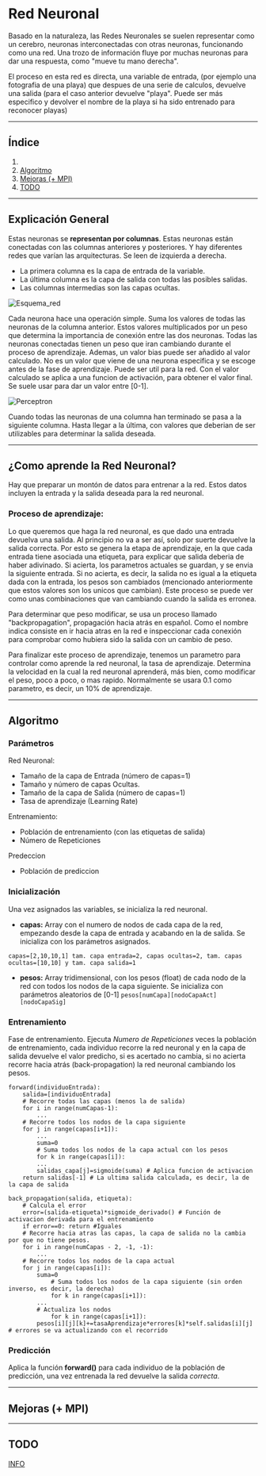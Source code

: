 # Red Neuronal
Basado en la naturaleza, las Redes Neuronales se suelen representar como un cerebro, neuronas interconectadas con otras neuronas,  funcionando como una red. Una trozo de información fluye por muchas neuronas para dar una respuesta, como "mueve tu mano derecha".

El proceso en esta red es directa, una variable de entrada, (por ejemplo una fotografia de una playa) que despues de una serie de calculos, devuelve una salida (para el caso anterior devuelve "playa". Puede ser más especifico y devolver el nombre de la playa si ha sido entrenado para reconocer playas)

---

## Índice

1.
2. [Algoritmo](#algoritmo)
4. [Mejoras (+ MPI)](Mejoras-(+-MPI))
5. [TODO](todo)

---


## Explicación General

Estas neuronas se __representan por columnas__. Estas neuronas están conectadas con las columnas anteriores y posteriores. Y hay diferentes redes que varían las arquitecturas. Se leen de izquierda a derecha. 
- La primera columna es la capa de entrada de la variable. 
- La última columna es la capa de salida con todas las posibles salidas.
- Las columnas intermedias son las capas ocultas.

![Esquema_red](https://github.com/Danipiza/TFG/assets/98972125/a440fcdd-86fc-4ab0-befe-cf02412b614b)

Cada neurona hace una operación simple. Suma los valores de todas las neuronas de la columna anterior. Estos valores multiplicados por un peso que determina la importancia de conexión entre las dos neuronas. Todas las neuronas conectadas tienen un peso que iran cambiando durante el proceso de aprendizaje.
Ademas, un valor bias puede ser añadido al valor calculado. No es un valor que viene de una neurona especifica y se escoge antes de la fase de aprendizaje. Puede ser util para la red.
Con el valor calculado se aplica a una funcion de activación, para obtener el valor final. Se suele usar para dar un valor entre [0-1].

![Perceptron](https://github.com/Danipiza/TFG/assets/98972125/0bdeadf4-cfe5-4994-90db-79c8cb2a694d)

Cuando todas las neuronas de una columna han terminado se pasa a la siguiente columna. Hasta llegar a la última, con valores que deberian de ser utilizables para determinar la salida deseada.

---

## ¿Como aprende la Red Neuronal?
Hay que preparar un montón de datos para entrenar a la red. Estos datos incluyen la entrada y la salida deseada para la red neuronal.

### Proceso de aprendizaje:
Lo que queremos que haga la red neuronal, es que dado una entrada devuelva una salida. Al principio no va a ser así, solo por suerte devuelve la salida correcta. Por esto se genera la etapa de aprendizaje, en la que cada entrada tiene asociada una etiqueta, para explicar que salida deberia de haber adivinado. 
Si acierta, los parametros actuales se guardan, y se envia la siguiente entrada. 
Si no acierta, es decir, la salida no es igual a la etiqueta dada con la entrada, los pesos son cambiados (mencionado anteriormente que estos valores son los unicos que cambian). Este proceso se puede ver como unas combinaciones que van cambiando cuando la salida es erronea.

Para determinar que peso modificar, se usa un proceso llamado "backpropagation", propagación hacia atrás en español. Como el nombre indica consiste en ir hacia atras en la red e inspeccionar cada conexión para comprobar como hubiera sido la salida con un cambio de peso.

Para finalizar este proceso de aprendizaje, tenemos un parametro para controlar como aprende la red neuronal, la tasa de aprendizaje. Determina la velocidad en la cual la red neuronal aprenderá, más bien, como modificar el peso, poco a poco, o mas rapido. Normalmente se usara 0.1 como parametro, es decir, un 10% de aprendizaje.

---

## Algoritmo

### Parámetros
Red Neuronal:
- Tamaño de la capa de Entrada (número de capas=1)
- Tamaño y número de capas Ocultas.
- Tamaño de la capa de Salida (número de capas=1)
- Tasa de aprendizaje (Learning Rate)
 
Entrenamiento:
- Población de entrenamiento (con las etiquetas de salida)
- Número de Repeticiones

Predeccion
- Población de prediccion

### Inicialización
Una vez asignados las variables, se inicializa la red neuronal. 
- **capas:** Array con el numero de nodos de cada capa de la red, empezando desde la capa de entrada y acabando en la de salida. Se inicializa con los parámetros asignados.

```capas=[2,10,10,1] tam. capa entrada=2, capas ocultas=2, tam. capas ocultas=[10,10] y tam. capa salida=1```
- **pesos:** Array tridimensional, con los pesos (float) de cada nodo de la red con todos los nodos de la capa siguiente. Se inicializa con parámetros aleatorios de [0-1] ```pesos[numCapa][nodoCapaAct][nodoCapaSig]```

### Entrenamiento
Fase de entrenamiento. Ejecuta *Numero de Repeticiones* veces la población de entrenamiento, cada individuo recorre la red neuronal y en la capa de salida devuelve el valor predicho, si es acertado no cambia, si no acierta recorre hacia atrás (back-propagation) la red neuronal cambiando los pesos.
```
forward(individuoEntrada):
    salida=[individuoEntrada]
    # Recorre todas las capas (menos la de salida) 
    for i in range(numCapas-1):
        ...
	# Recorre todos los nodos de la capa siguiente
	for j in range(capas[i+1]):
	    ...
	    suma=0
	    # Suma todos los nodos de la capa actual con los pesos
	    for k in range(capas[i]):
		...
	    salidas_capa[j]=sigmoide(suma) # Aplica funcion de activacion
    return salidas[-1] # La ultima salida calculada, es decir, la de la capa de salida

back_propagation(salida, etiqueta):
    # Calcula el error
    error=(salida-etiqueta)*sigmoide_derivado() # Función de activacion derivada para el entrenamiento
    if error==0: return #Iguales
    # Recorre hacia atras las capas, la capa de salida no la cambia por que no tiene pesos.
    for i in range(numCapas - 2, -1, -1):
    	...
	# Recorre todos los nodos de la capa actual
	for j in range(capas[i]):
	    suma=0
            # Suma todos los nodos de la capa siguiente (sin orden inverso, es decir, la derecha)
            for k in range(capas[i+1]):
		...
	    # Actualiza los nodos
            for k in range(capas[i+1]):
		pesos[i][j][k]+=tasaAprendizaje*errores[k]*self.salidas[i][j] # errores se va actualizando con el recorrido

```
### Predicción

Aplica la función **forward()** para cada individuo de la población de predicción, una vez entrenada la red devuelve la salida *correcta*.

--- 

## Mejoras (+ MPI)

---

## TODO

[INFO](https://towardsdatascience.com/first-neural-network-for-beginners-explained-with-code-4cfd37e06eaf)

